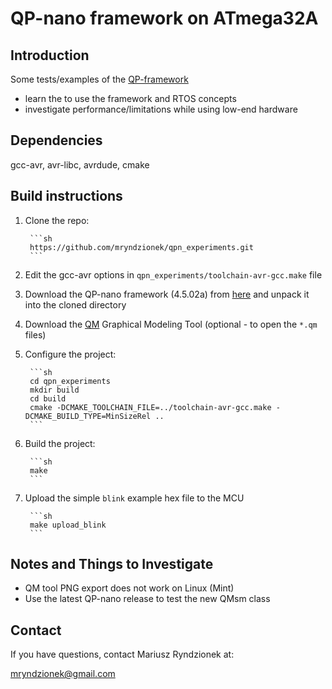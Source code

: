 QP-nano framework on ATmega32A
==============================

Introduction
------------

Some tests/examples of the [QP-framework](http://www.state-machine.com/qp/qpn/)

- learn the to use the framework and RTOS concepts 
- investigate performance/limitations while using low-end hardware

Dependencies
------------

gcc-avr, avr-libc, avrdude, cmake

Build instructions
------------------

1. Clone the repo:

		```sh
		https://github.com/mryndzionek/qpn_experiments.git
		```

2. Edit the gcc-avr options in `qpn_experiments/toolchain-avr-gcc.make` file

3. Download the QP-nano framework (4.5.02a) from [here](http://sourceforge.net/projects/qpc/files/QP-nano/4.5.02a/) and unpack it into the cloned directory

4. Download the [QM](http://sourceforge.net/projects/qpc/files/QM/3.0.1/) Graphical Modeling Tool (optional - to open the `*.qm` files)

5. Configure the project:

		```sh
		cd qpn_experiments
		mkdir build
		cd build
		cmake -DCMAKE_TOOLCHAIN_FILE=../toolchain-avr-gcc.make -DCMAKE_BUILD_TYPE=MinSizeRel ..
		```

6. Build the project:

		```sh
		make
		```

7. Upload the simple `blink` example hex file to the MCU

		```sh
		make upload_blink
		```

Notes and Things to Investigate
-------------------------------

* QM tool PNG export does not work on Linux (Mint)
* Use the latest QP-nano release to test the new QMsm class

Contact
-------
If you have questions, contact Mariusz Ryndzionek at:

<mryndzionek@gmail.com>
